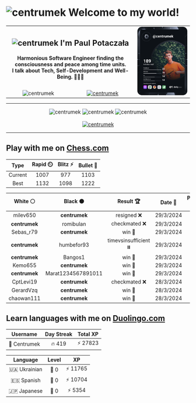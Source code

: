 <h1>
  <img
    src="https://emojis.slackmojis.com/emojis/images/1531849430/4246/blob-sunglasses.gif"
    width="30"
    alt="centrumek"
  />
  Welcome to my world!
</h1>

<table>
  <tbody>
    <tr>
      <td align="center" width="70%" colspan="2">
        <h2>
          <img
            src="https://raw.githubusercontent.com/MartinHeinz/MartinHeinz/master/wave.gif"
            width="30px"
            alt="centrumek"
          />
          I'm Paul Potaczała
        </h2>
        <h4>
          Harmonious Software Engineer finding the consciousness and peace among time units.
          <br/>
          I talk about Tech, Self-Development and Well-Being. 🌿🧘🚀
        </h4>
      </td>
      <td width="30%" rowspan="2">
        <a href="https://app.daily.dev/centrumek">
          <img
            src="./devcard.svg"
            alt="centrumek"
          />
        </a>
      </td>
    </tr>
    <tr align="center">
      <td>
        <img
          src="https://komarev.com/ghpvc/?username=centrumek&label=visitors&color=0e75b6&style=flat"
          alt="centrumek"
        >
      </td>
      <td>
        <a href="https://stackoverflow.com/users/14496012/centrumek">
          <img
            src="https://stackoverflow.com/users/flair/14496012.png?theme=dark"
            alt="centrumek"
          >
        </a>
      </td>
    </tr>
  </tbody>
</table>

---
<div align="center">
  <img 
    src="https://github-readme-stats.vercel.app/api?username=centrumek&show_icons=true&count_private=true&theme=dark&hide_border=true&hide=issues,contribs&bg_color=00000000"
    alt="centrumek"
  />
  <img
    src="https://github-readme-stats.vercel.app/api/top-langs/?username=centrumek&layout=compact&hide_border=true&theme=dark&bg_color=00000000&langs_count=6&exclude_repo=air-statistic-app"
    alt="centrumek"
  />
  <img 
    src="https://github-readme-streak-stats.herokuapp.com?user=centrumek&theme=dark&hide_border=true&background=FFFFFF00"
    alt="centrumek"
  />
  <br/>
  <br/>
  <a href="https://www.buymeacoffee.com/centrumek">
    <img
      src="https://cdn.buymeacoffee.com/buttons/v2/default-orange.png"
      height="50"
      width="210"
      alt="centrumek"
    />
  </a>
</div>

---

## Play with me on [Chess.com](https://www.chess.com/member/centrumek)

<div align="center">
<!--START_SECTION:chessStats-->
<!-- Automatically generated with https://github.com/Balastrong/chess-stats-action -->

| Type | Rapid ⏲️ | Blitz ⚡ | Bullet 🔫 |
|:---:|:---:|:---:|:---:|
| Current | 1007 | 977 | 1103 |
| Best | 1132 | 1098 | 1222 |

| White ⚪ | Black ⚫ | Result 🏆 | Date 📅 | Position 🗺️ | Type 🕕 |
|:---:|:---:|:---:|:---:|:---:|:---:|
| milev650 | **centrumek** | resigned ❌ | 29/3/2024 | <a href="http://www.ee.unb.ca/cgi-bin/tervo/fen.pl?select=r4kr1/p2R3p/1p1Q2pn/2p5/8/P3PN2/1P3PPP/4K2R b K -">Link</a> | Bullet |
| **centrumek** | romibulan | checkmated ❌ | 29/3/2024 | <a href="http://www.ee.unb.ca/cgi-bin/tervo/fen.pl?select=3R1bk1/pBp4p/1p2N1p1/8/8/6P1/P1q4P/5r1K w - -">Link</a> | Bullet |
| Sebas_r79 | **centrumek** | win 🥇 | 29/3/2024 | <a href="http://www.ee.unb.ca/cgi-bin/tervo/fen.pl?select=6k1/3r3p/6pb/1p1P4/4p3/1P2P1P1/7P/5K2 w - -">Link</a> | Bullet |
| **centrumek** | humbefor93 | timevsinsufficient ⏸️ | 29/3/2024 | <a href="http://www.ee.unb.ca/cgi-bin/tervo/fen.pl?select=8/4r3/3K4/1b2p2k/8/8/8/8 b - -">Link</a> | Bullet |
| **centrumek** | Bangos1 | win 🥇 | 29/3/2024 | <a href="http://www.ee.unb.ca/cgi-bin/tervo/fen.pl?select=6k1/R4pp1/7p/p7/4nN2/4P2P/P2r1PP1/6K1 b - -">Link</a> | Bullet |
| Kemo655 | **centrumek** | win 🥇 | 29/3/2024 | <a href="http://www.ee.unb.ca/cgi-bin/tervo/fen.pl?select=3B4/pk3r1p/3R2p1/1Np5/8/PP6/1KP4P/8 w - -">Link</a> | Bullet |
| **centrumek** | Marat1234567891011 | win 🥇 | 29/3/2024 | <a href="http://www.ee.unb.ca/cgi-bin/tervo/fen.pl?select=8/2p4p/P1np3k/p2Rp1p1/2P3K1/5r2/5r2/8 b - -">Link</a> | Bullet |
| CptLevi19 | **centrumek** | checkmated ❌ | 28/3/2024 | <a href="http://www.ee.unb.ca/cgi-bin/tervo/fen.pl?select=4k3/4Q3/p4n2/p6p/6p1/P1B3P1/qPP4P/2KRR3 b - -">Link</a> | Bullet |
| GerardVzq | **centrumek** | win 🥇 | 28/3/2024 | <a href="http://www.ee.unb.ca/cgi-bin/tervo/fen.pl?select=r4r2/p6k/1p2Q1pp/1B2q1p1/4p3/1P2P3/P4PP1/2RR2K1 w - -">Link</a> | Bullet |
| chaowan111 | **centrumek** | win 🥇 | 28/3/2024 | <a href="http://www.ee.unb.ca/cgi-bin/tervo/fen.pl?select=8/pp5R/6P1/8/7P/1k6/2p1n3/2K5 w - -">Link</a> | Bullet |

<!--END_SECTION:chessStats-->
</div>

## Learn languages with me on [Duolingo.com](https://www.duolingo.com/profile/Centrumek)

<div align="center">
<!--START_SECTION:duolingoStats-->
<!-- Automatically generated with https://github.com/centrumek/duolingo-readme-stats-->

| Username | Day Streak | Total XP |
|:---:|:---:|:---:|
| 👤 Centrumek | 🔥 419 | ⚡ 27823 |

| Language | Level | XP |
|:---:|:---:|:---:|
| 🇺🇦 Ukrainian | 👑 0 | ⚡ 11765 |
| 🇪🇸 Spanish | 👑 0 | ⚡ 10704 |
| 🇯🇵 Japanese | 👑 0 | ⚡ 5354 |

<!--END_SECTION:duolingoStats-->
</div>
<!--
**centrumek/centrumek** is a ✨ _special_ ✨ repository because its `README.md` (this file) appears on your GitHub profile.

Here are some ideas to get you started:

- 🔭 I’m currently working on ...
- 🌱 I’m currently learning ...
- 👯 I’m looking to collaborate on ...
- 🤔 I’m looking for help with ...
- 💬 Ask me about ...
- 📫 How to reach me: ...
- 😄 Pronouns: ...
- ⚡ Fun fact: ...
-->
